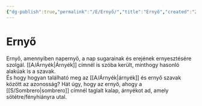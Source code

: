 ```yaml
---
{"dg-publish":true,"permalink":"/E/Ernyő/","title":"Ernyő","created":"2024-04-26T11:27","updated":"2024-10-25T17:20"}
---
```



# Ernyő

Ernyő, amennyiben napernyő, a nap sugarainak és erejének ernyesztésére szolgál. [[A/Árnyék\|Árnyék]] címnél is szóba került, minthogy hasonló alakúak is a szavak.  
És hogy hogyan található meg az [[A/Árnyék\|árnyék]] és ernyő szavak között az azonosság? Hát úgy, hogy az ernyő, ahogy a [[S/Sombrero\|sombrero]] címnél taglalt kalap, árnyékot ad, amely sötétre/fényhiányra utal.  
